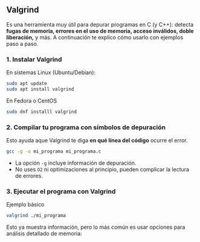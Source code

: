 ## Valgrind
Es una herramienta muy útil para depurar programas en C (y C++): detecta **fugas de memoria, errores en el uso de memoria, acceso inválidos, doble liberación,**  y más.
A continuación te explico cómo usarlo con ejemplos paso a paso.

### 1. Instalar Valgrind
En sistemas Linux (Ubuntu/Debian):
```bash
sudo apt update
sudo apt install valgrind
```
En Fedora o CentOS
```bash
sudo dnf installl valgrind
```

### 2. Compilar tu programa con símbolos de depuración
Esto ayuda aque Valgrind te diga **en qué línea del código** ocurre el error.
```bash
gcc -g -o mi_programa mi_programa.c
```
* La opción `-g` incluye información de depuración.
* No uses `O2` ni optimizaciones al principio, pueden complicar la lectura de errores.

### 3. Ejecutar el programa con Valgrind
Ejemplo básico
```bash
valgrind ./mi_programa
```
Esto ya muestra información, pero lo más común es usar opciones para análisis detallado de memoria:

